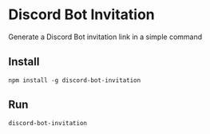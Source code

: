 # Discord Bot Invitation

Generate a Discord Bot invitation link in a simple command

## Install

`npm install -g discord-bot-invitation`

## Run

`discord-bot-invitation`
